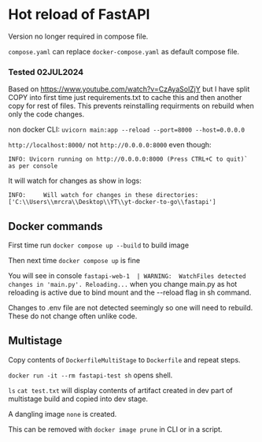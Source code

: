 # Hot reload of FastAPI

Version no longer required in compose file.

`compose.yaml` can replace `docker-compose.yaml` as default compose file.

### Tested 02JUL2024

Based on https://www.youtube.com/watch?v=CzAyaSolZjY but I have split COPY into first time just requirements.txt to cache this and then another copy for rest of files. This prevents reinstalling requirments on rebuild when only the code changes.

non docker CLI: `uvicorn main:app --reload --port=8000 --host=0.0.0.0`

`http://localhost:8000/` not `http://0.0.0.0:8000` even though:

```
INFO: Uvicorn running on http://0.0.0.0:8000 (Press CTRL+C to quit)` as per console
```

It will watch for changes as show in logs:
```
INFO:     Will watch for changes in these directories: ['C:\\Users\\mrcra\\Desktop\\YT\\yt-docker-to-go\\fastapi']
```

## Docker commands

First time run `docker compose up --build` to build image

Then next time `docker compose up` is fine

You will see in console `fastapi-web-1  | WARNING:  WatchFiles detected changes in 'main.py'. Reloading...` when you change main.py as hot reloading is active due to bind mount and the --reload flag in sh command.

Changes to .env file are not detected seemingly so one will need to rebuild. These do not change often unlike code.

## Multistage

Copy contents of `DockerfileMultiStage` to `Dockerfile` and repeat steps.

`docker run -it --rm fastapi-test sh` opens shell.

`ls`
`cat test.txt` will display contents of artifact created in dev part of multistage build and copied into dev stage.

A dangling image `none` is created.

This can be removed with `docker image prune` in CLI or in a script.